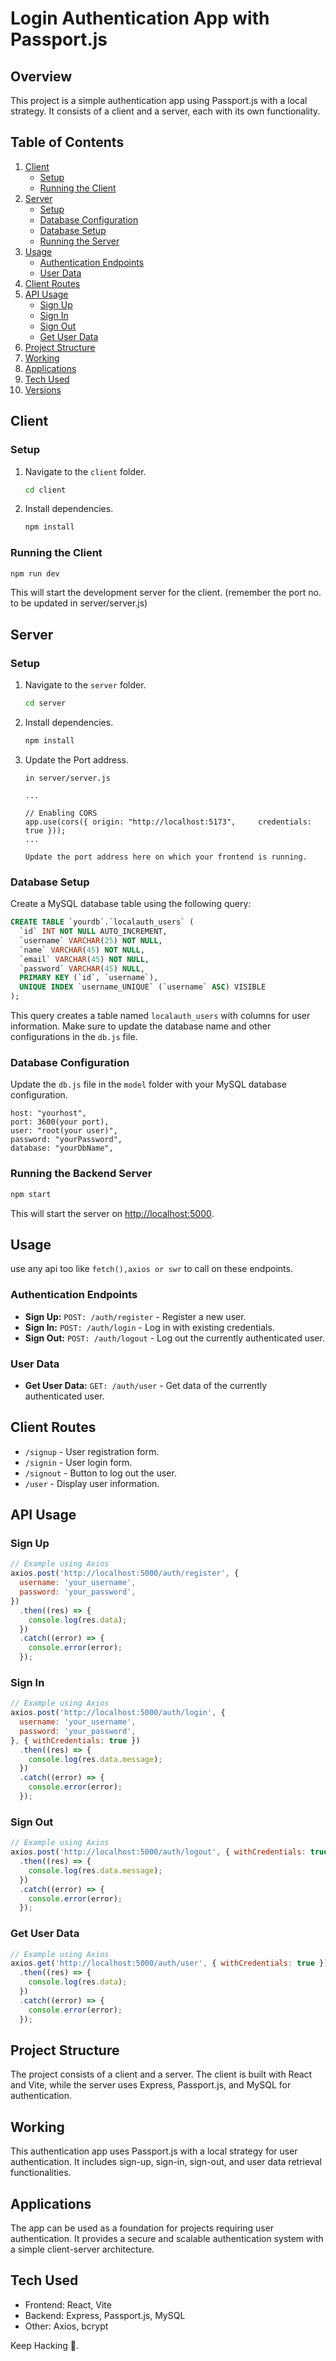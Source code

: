 # Login Authentication App with Passport.js

## Overview

This project is a simple authentication app using Passport.js with a local strategy. It consists of a client and a server, each with its own functionality.

## Table of Contents

1. [Client](#client)
    - [Setup](#setup)
    - [Running the Client](#running-the-client)
2. [Server](#server)
    - [Setup](#setup-1)
    - [Database Configuration](#database-configuration)
    - [Database Setup](#database-setup)
    - [Running the Server](#running-the-server)
3. [Usage](#usage)
    - [Authentication Endpoints](#authentication-endpoints)
    - [User Data](#user-data)
4. [Client Routes](#client-routes)
5. [API Usage](#api-usage)
    - [Sign Up](#sign-up)
    - [Sign In](#sign-in)
    - [Sign Out](#sign-out)
    - [Get User Data](#get-user-data)
6. [Project Structure](#project-structure)
7. [Working](#working)
8. [Applications](#applications)
9. [Tech Used](#tech-used)
10. [Versions](#versions)

## Client

### Setup

1. Navigate to the `client` folder.
   ```bash
   cd client
   ```

2. Install dependencies.
   ```bash
   npm install
   ```

### Running the Client

```bash
npm run dev
```

This will start the development server for the client.
(remember the port no. to be updated in server/server.js)

## Server

### Setup

1. Navigate to the `server` folder.
   ```bash
   cd server
   ```

2. Install dependencies.
   ```bash
   npm install
   ```

3. Update the Port address.
    ```
    in server/server.js

    ...
    
    // Enabling CORS
    app.use(cors({ origin: "http://localhost:5173",     credentials: true }));
    ...

    Update the port address here on which your frontend is running.
    ```

### Database Setup

Create a MySQL database table using the following query:

```sql
CREATE TABLE `yourdb`.`localauth_users` (
  `id` INT NOT NULL AUTO_INCREMENT,
  `username` VARCHAR(25) NOT NULL,
  `name` VARCHAR(45) NOT NULL,
  `email` VARCHAR(45) NOT NULL,
  `password` VARCHAR(45) NULL,
  PRIMARY KEY (`id`, `username`),
  UNIQUE INDEX `username_UNIQUE` (`username` ASC) VISIBLE
);
```

This query creates a table named `localauth_users` with columns for user information. Make sure to update the database name and other configurations in the `db.js` file.

### Database Configuration

Update the `db.js` file in the `model` folder with your MySQL database configuration.

```
host: "yourhost",
port: 3600(your port),
user: "root(your user)",
password: "yourPassword",
database: "yourDbName",
```

### Running the Backend Server

```bash
npm start
```

This will start the server on [http://localhost:5000](http://localhost:5000).

## Usage

use any api too like ``fetch(),axios or swr`` to call on these endpoints.

### Authentication Endpoints

- **Sign Up:** `POST: /auth/register` - Register a new user.
- **Sign In:** `POST: /auth/login` - Log in with existing credentials.
- **Sign Out:** `POST: /auth/logout` - Log out the currently authenticated user.

### User Data

- **Get User Data:** `GET: /auth/user` - Get data of the currently authenticated user.

## Client Routes

- `/signup` - User registration form.
- `/signin` - User login form.
- `/signout` - Button to log out the user.
- `/user` - Display user information.

## API Usage

### Sign Up

```javascript
// Example using Axios
axios.post('http://localhost:5000/auth/register', {
  username: 'your_username',
  password: 'your_password',
})
  .then((res) => {
    console.log(res.data);
  })
  .catch((error) => {
    console.error(error);
  });
```

### Sign In

```javascript
// Example using Axios
axios.post('http://localhost:5000/auth/login', {
  username: 'your_username',
  password: 'your_password',
}, { withCredentials: true })
  .then((res) => {
    console.log(res.data.message);
  })
  .catch((error) => {
    console.error(error);
  });
```

### Sign Out

```javascript
// Example using Axios
axios.post('http://localhost:5000/auth/logout', { withCredentials: true })
  .then((res) => {
    console.log(res.data.message);
  })
  .catch((error) => {
    console.error(error);
  });
```

### Get User Data

```javascript
// Example using Axios
axios.get('http://localhost:5000/auth/user', { withCredentials: true })
  .then((res) => {
    console.log(res.data);
  })
  .catch((error) => {
    console.error(error);
  });
```

## Project Structure

The project consists of a client and a server. The client is built with React and Vite, while the server uses Express, Passport.js, and MySQL for authentication.

## Working

This authentication app uses Passport.js with a local strategy for user authentication. It includes sign-up, sign-in, sign-out, and user data retrieval functionalities.

## Applications

The app can be used as a foundation for projects requiring user authentication. It provides a secure and scalable authentication system with a simple client-server architecture.

## Tech Used

- Frontend: React, Vite
- Backend: Express, Passport.js, MySQL
- Other: Axios, bcrypt

Keep Hacking 🚀.